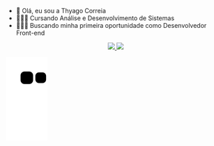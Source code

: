 - 👋 Olá, eu sou a Thyago Correia
- 👩🏻‍🎓 Cursando Análise e Desenvolvimento de Sistemas 
- 👩🏻‍💻 Buscando minha primeira oportunidade como Desenvolvedor Front-end

<div align="center">
  <a href="https://github.com/thyagoasc">
  <img height="180em" src="https://github-readme-stats.vercel.app/api?username=thyagoasc&show_icons=true&theme=dark&include_all_commits=true&count_private=true"/>
  <img height="180em" src="https://github-readme-stats.vercel.app/api/top-langs/?username=thyagoasc&layout=compact&langs_count=7&theme=dark"/>
</div>
  
![ Animação de cobra ](https://github.com/rafaballerini/rafaballerini/blob/output/github-contribution-grid-snake.svg)
